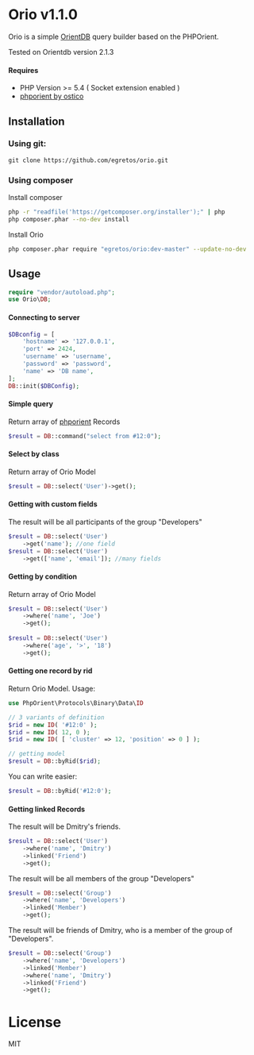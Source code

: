 # Orio v1.1.0

Orio is a simple [OrientDB](https://orientdb.com/) query builder based on the PHPOrient.

Tested on Orientdb version 2.1.3

#### Requires
- PHP Version >= 5.4 ( Socket extension enabled )
- [phporient by ostico](https://github.com/Ostico/PhpOrient)

## Installation

### Using git:
    
    git clone https://github.com/egretos/orio.git

### Using composer

Install composer
```bash
php -r "readfile('https://getcomposer.org/installer');" | php
php composer.phar --no-dev install
```

Install Orio
```bash    
php composer.phar require "egretos/orio:dev-master" --update-no-dev
```

## Usage

```php
require "vendor/autoload.php";
use Orio\DB;
```

#### Connecting to server
```php
$DBconfig = [
    'hostname' => '127.0.0.1',
    'port' => 2424,
    'username' => 'username',
    'password' => 'password',
    'name' => 'DB name',
];
DB::init($DBConfig);
```

#### Simple query
Return array of [phporient](https://github.com/Ostico/PhpOrient) Records
```php
$result = DB::command("select from #12:0");
```

#### Select by class
Return array of Orio Model 
```php
$result = DB::select('User')->get();
```

#### Getting with custom fields
The result will be all participants of the group "Developers" 
```php
$result = DB::select('User')
    ->get('name'); //one field
$result = DB::select('User')
    ->get(['name', 'email']); //many fields
```

#### Getting by condition
Return array of Orio Model 
```php
$result = DB::select('User')
    ->where('name', 'Joe')
    ->get();
    
$result = DB::select('User')
    ->where('age', '>', '18')
    ->get();    
```

#### Getting one record by rid 
Return Orio Model. Usage:
```php
use PhpOrient\Protocols\Binary\Data\ID

// 3 variants of definition
$rid = new ID( '#12:0' );
$rid = new ID( 12, 0 );
$rid = new ID( [ 'cluster' => 12, 'position' => 0 ] );

// getting model
$result = DB::byRid($rid);
```

You can write easier:
```php
$result = DB::byRid('#12:0');   
```

#### Getting linked Records
The result will be Dmitry's friends. 
```php
$result = DB::select('User')
    ->where('name', 'Dmitry')
    ->linked('Friend')
    ->get();
```

The result will be all members of the group "Developers" 
```php
$result = DB::select('Group')
    ->where('name', 'Developers')
    ->linked('Member')
    ->get();
```

The result will be friends of Dmitry, who is a member of the group of "Developers". 
```php
$result = DB::select('Group')
    ->where('name', 'Developers')
    ->linked('Member')
    ->where('name', 'Dmitry')
    ->linked('Friend')
    ->get();
```

# License

MIT

